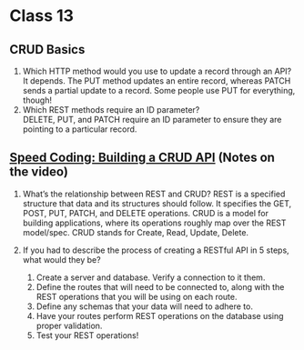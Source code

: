 # Class 13

## CRUD Basics

1. Which HTTP method would you use to update a record through an API?  
It depends. The PUT method updates an entire record, whereas PATCH sends a partial update to a record. Some people use PUT for everything, though!
2. Which REST methods require an ID parameter?  
DELETE, PUT, and PATCH require an ID parameter to ensure they are pointing to a particular record.

## [Speed Coding: Building a CRUD API](https://www.youtube.com/watch?v=EzNcBhSv1Wo) (Notes on the video)

1. What’s the relationship between REST and CRUD?  REST is a specified structure that data and its structures should follow. It specifies the GET, POST, PUT, PATCH, and DELETE operations. CRUD is a model for building applications, where its operations roughly map over the REST model/spec. CRUD stands for Create, Read, Update, Delete.

2. If you had to describe the process of creating a RESTful API in 5 steps, what would they be?  
    1. Create a server and database. Verify a connection to it them.
    2. Define the routes that will need to be connected to, along with the REST operations that you will be using on each route.
    3. Define any schemas that your data will need to adhere to.
    4. Have your routes perform REST operations on the database using proper validation.
    5. Test your REST operations!